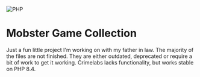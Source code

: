 ![PHP](https://img.shields.io/badge/PHP%208.4-%23777BB4.svg?style=for-the-badge&logo=php&logoColor=white)


# Mobster Game Collection

Just a fun little project I'm working on with my father in law. The majority of the files are not finished. They are either outdated, deprecated or require a bit of work to get it working. Crimelabs lacks functionality, but works stable on PHP 8.4.

